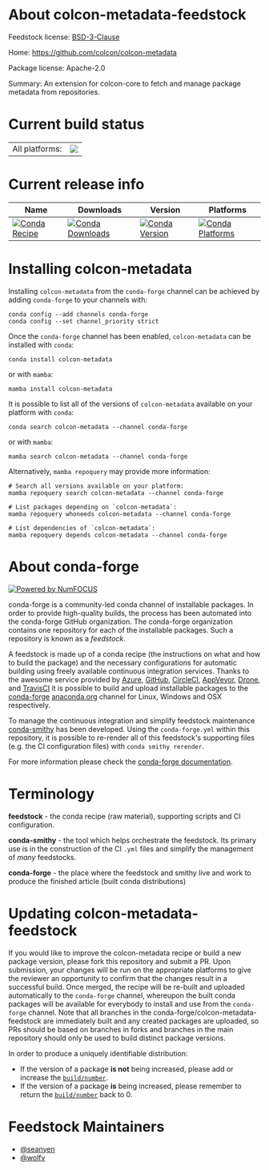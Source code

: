 About colcon-metadata-feedstock
===============================

Feedstock license: [BSD-3-Clause](https://github.com/conda-forge/colcon-metadata-feedstock/blob/main/LICENSE.txt)

Home: https://github.com/colcon/colcon-metadata

Package license: Apache-2.0

Summary: An extension for colcon-core to fetch and manage package metadata from repositories.


Current build status
====================


<table><tr><td>All platforms:</td>
    <td>
      <a href="https://dev.azure.com/conda-forge/feedstock-builds/_build/latest?definitionId=8126&branchName=main">
        <img src="https://dev.azure.com/conda-forge/feedstock-builds/_apis/build/status/colcon-metadata-feedstock?branchName=main">
      </a>
    </td>
  </tr>
</table>

Current release info
====================

| Name | Downloads | Version | Platforms |
| --- | --- | --- | --- |
| [![Conda Recipe](https://img.shields.io/badge/recipe-colcon--metadata-green.svg)](https://anaconda.org/conda-forge/colcon-metadata) | [![Conda Downloads](https://img.shields.io/conda/dn/conda-forge/colcon-metadata.svg)](https://anaconda.org/conda-forge/colcon-metadata) | [![Conda Version](https://img.shields.io/conda/vn/conda-forge/colcon-metadata.svg)](https://anaconda.org/conda-forge/colcon-metadata) | [![Conda Platforms](https://img.shields.io/conda/pn/conda-forge/colcon-metadata.svg)](https://anaconda.org/conda-forge/colcon-metadata) |

Installing colcon-metadata
==========================

Installing `colcon-metadata` from the `conda-forge` channel can be achieved by adding `conda-forge` to your channels with:

```
conda config --add channels conda-forge
conda config --set channel_priority strict
```

Once the `conda-forge` channel has been enabled, `colcon-metadata` can be installed with `conda`:

```
conda install colcon-metadata
```

or with `mamba`:

```
mamba install colcon-metadata
```

It is possible to list all of the versions of `colcon-metadata` available on your platform with `conda`:

```
conda search colcon-metadata --channel conda-forge
```

or with `mamba`:

```
mamba search colcon-metadata --channel conda-forge
```

Alternatively, `mamba repoquery` may provide more information:

```
# Search all versions available on your platform:
mamba repoquery search colcon-metadata --channel conda-forge

# List packages depending on `colcon-metadata`:
mamba repoquery whoneeds colcon-metadata --channel conda-forge

# List dependencies of `colcon-metadata`:
mamba repoquery depends colcon-metadata --channel conda-forge
```


About conda-forge
=================

[![Powered by
NumFOCUS](https://img.shields.io/badge/powered%20by-NumFOCUS-orange.svg?style=flat&colorA=E1523D&colorB=007D8A)](https://numfocus.org)

conda-forge is a community-led conda channel of installable packages.
In order to provide high-quality builds, the process has been automated into the
conda-forge GitHub organization. The conda-forge organization contains one repository
for each of the installable packages. Such a repository is known as a *feedstock*.

A feedstock is made up of a conda recipe (the instructions on what and how to build
the package) and the necessary configurations for automatic building using freely
available continuous integration services. Thanks to the awesome service provided by
[Azure](https://azure.microsoft.com/en-us/services/devops/), [GitHub](https://github.com/),
[CircleCI](https://circleci.com/), [AppVeyor](https://www.appveyor.com/),
[Drone](https://cloud.drone.io/welcome), and [TravisCI](https://travis-ci.com/)
it is possible to build and upload installable packages to the
[conda-forge](https://anaconda.org/conda-forge) [anaconda.org](https://anaconda.org/)
channel for Linux, Windows and OSX respectively.

To manage the continuous integration and simplify feedstock maintenance
[conda-smithy](https://github.com/conda-forge/conda-smithy) has been developed.
Using the ``conda-forge.yml`` within this repository, it is possible to re-render all of
this feedstock's supporting files (e.g. the CI configuration files) with ``conda smithy rerender``.

For more information please check the [conda-forge documentation](https://conda-forge.org/docs/).

Terminology
===========

**feedstock** - the conda recipe (raw material), supporting scripts and CI configuration.

**conda-smithy** - the tool which helps orchestrate the feedstock.
                   Its primary use is in the construction of the CI ``.yml`` files
                   and simplify the management of *many* feedstocks.

**conda-forge** - the place where the feedstock and smithy live and work to
                  produce the finished article (built conda distributions)


Updating colcon-metadata-feedstock
==================================

If you would like to improve the colcon-metadata recipe or build a new
package version, please fork this repository and submit a PR. Upon submission,
your changes will be run on the appropriate platforms to give the reviewer an
opportunity to confirm that the changes result in a successful build. Once
merged, the recipe will be re-built and uploaded automatically to the
`conda-forge` channel, whereupon the built conda packages will be available for
everybody to install and use from the `conda-forge` channel.
Note that all branches in the conda-forge/colcon-metadata-feedstock are
immediately built and any created packages are uploaded, so PRs should be based
on branches in forks and branches in the main repository should only be used to
build distinct package versions.

In order to produce a uniquely identifiable distribution:
 * If the version of a package **is not** being increased, please add or increase
   the [``build/number``](https://docs.conda.io/projects/conda-build/en/latest/resources/define-metadata.html#build-number-and-string).
 * If the version of a package **is** being increased, please remember to return
   the [``build/number``](https://docs.conda.io/projects/conda-build/en/latest/resources/define-metadata.html#build-number-and-string)
   back to 0.

Feedstock Maintainers
=====================

* [@seanyen](https://github.com/seanyen/)
* [@wolfv](https://github.com/wolfv/)

